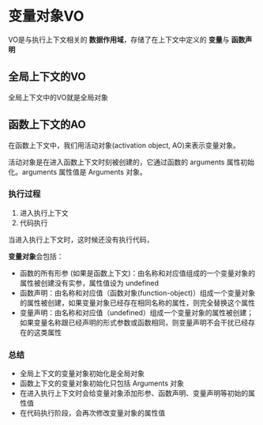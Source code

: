 # 变量对象VO

VO是与执行上下文相关的 **数据作用域**，存储了在上下文中定义的 **变量**与 **函数声明**

## 全局上下文的VO

全局上下文中的VO就是全局对象

## 函数上下文的AO

在函数上下文中，我们用活动对象(activation object, AO)来表示变量对象。

活动对象是在进入函数上下文时刻被创建的，它通过函数的 arguments 属性初始化。arguments 属性值是 Arguments 对象。

### 执行过程

1. 进入执行上下文
2. 代码执行

当进入执行上下文时，这时候还没有执行代码，

**变量对象**会包括：

- 函数的所有形参 (如果是函数上下文)：由名称和对应值组成的一个变量对象的属性被创建没有实参，属性值设为 undefined
- 函数声明：由名称和对应值（函数对象(function-object)）组成一个变量对象的属性被创建，如果变量对象已经存在相同名称的属性，则完全替换这个属性
- 变量声明：由名称和对应值（undefined）组成一个变量对象的属性被创建；如果变量名称跟已经声明的形式参数或函数相同，则变量声明不会干扰已经存在的这类属性

### 总结

- 全局上下文的变量对象初始化是全局对象
- 函数上下文的变量对象初始化只包括 Arguments 对象
- 在进入执行上下文时会给变量对象添加形参、函数声明、变量声明等初始的属性值
- 在代码执行阶段，会再次修改变量对象的属性值
